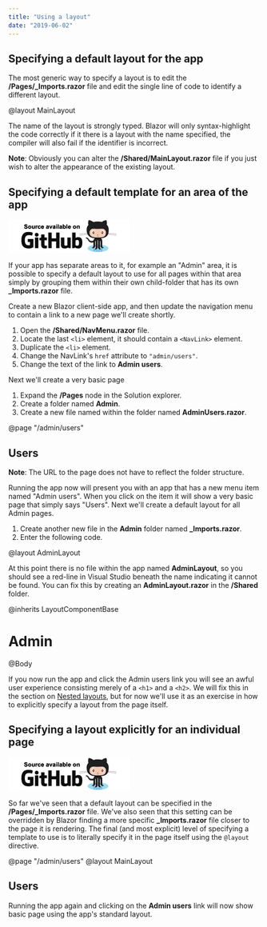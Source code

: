 ```yaml
---
title: "Using a layout"
date: "2019-06-02"
---
```


## Specifying a default layout for the app

The most generic way to specify a layout is to edit the **/Pages/\_Imports.razor** file and edit the single line of code to identify a different layout.

@layout MainLayout

The name of the layout is strongly typed. Blazor will only syntax-highlight the code correctly if it there is a layout with the name specified, the compiler will also fail if the identifier is incorrect.

**Note**: Obviously you can alter the **/Shared/MainLayout.razor** file if you just wish to alter the appearance of the existing layout.

## Specifying a default template for an area of the app

[![](images/SourceLink.png)](https://github.com/mrpmorris/blazor-university/tree/master/src/Layouts/UsingALayout)

If your app has separate areas to it, for example an "Admin" area, it is possible to specify a default layout to use for all pages within that area simply by grouping them within their own child-folder that has its own **\_Imports.razor** file.

Create a new Blazor client-side app, and then update the navigation menu to contain a link to a new page we'll create shortly.

1. Open the **/Shared/NavMenu.razor** file.
2. Locate the last `<li>` element, it should contain a `<NavLink>` element.
3. Duplicate the `<li>` element.
4. Change the NavLink's `href` attribute to `"admin/users"`.
5. Change the text of the link to **Admin users**.

Next we'll create a very basic page

1. Expand the **/Pages** node in the Solution explorer.
2. Create a folder named **Admin**.
3. Create a new file named within the folder named **AdminUsers.razor**.

@page "/admin/users"

<h2>Users</h2

**Note**: The URL to the page does not have to reflect the folder structure.

Running the app now will present you with an app that has a new menu item named "Admin users". When you click on the item it will show a very basic page that simply says "Users". Next we'll create a default layout for all Admin pages.

1. Create another new file in the **Admin** folder named **\_Imports.razor**.
2. Enter the following code.

@layout AdminLayout

At this point there is no file within the app named **AdminLayout**, so you should see a red-line in Visual Studio beneath the name indicating it cannot be found. You can fix this by creating an **AdminLayout.razor** in the **/Shared** folder.

@inherits LayoutComponentBase

<h1>Admin</h1>
@Body

If you now run the app and click the Admin users link you will see an awful user experience consisting merely of a `<h1>` and a `<h2>`. We will fix this in the section on [Nested layouts](/layouts/nested-layouts/), but for now we'll use it as an exercise in how to explicitly specify a layout from the page itself.

## Specifying a layout explicitly for an individual page

[![](images/SourceLink.png)](https://github.com/mrpmorris/blazor-university/tree/master/src/Layouts/SpecifyingALayoutExplicitly)

So far we've seen that a default layout can be specified in the **/Pages/\_Imports.razor** file. We've also seen that this setting can be overridden by Blazor finding a more specific **\_Imports.razor** file closer to the page it is rendering. The final (and most explicit) level of specifying a template to use is to literally specify it in the page itself using the `@layout` directive.

@page "/admin/users"
@layout MainLayout

<h2>Users</h2>

Running the app again and clicking on the **Admin users** link will now show basic page using the app's standard layout.

